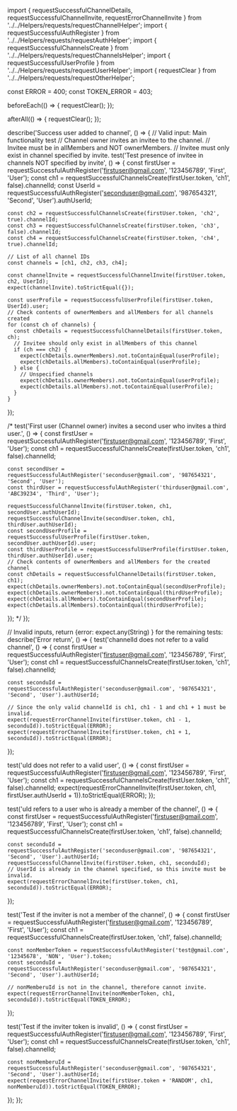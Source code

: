 import {
  requestSuccessfulChannelDetails, requestSuccessfulChannelInvite,
  requestErrorChannelInvite
} from '../../Helpers/requests/requestChannelHelper';
import { requestSuccessfulAuthRegister } from '../../Helpers/requests/requestAuthHelper';
import { requestSuccessfulChannelsCreate } from '../../Helpers/requests/requestChannelsHelper';
import { requestSuccessfulUserProfile } from '../../Helpers/requests/requestUserHelper';
import { requestClear } from '../../Helpers/requests/requestOtherHelper';

const ERROR = 400;
const TOKEN_ERROR = 403;

beforeEach(() => {
  requestClear();
});

afterAll(() => {
  requestClear();
});

describe('Success user added to channel', () => {
  // Valid input: Main functionality test
  // Channel owner invites an invitee to the channel.
  // Invitee must be in allMembers and NOT ownerMembers.
  // Invitee must only exist in channel specified by invite.
  test('Test presence of invitee in channels NOT specified by invite', () => {
    const firstUser = requestSuccessfulAuthRegister('firstuser@gmail.com', '123456789', 'First', 'User');
    const ch1 = requestSuccessfulChannelsCreate(firstUser.token, 'ch1', false).channelId;
    const UserId = requestSuccessfulAuthRegister('seconduser@gmail.com', '987654321', 'Second', 'User').authUserId;

    const ch2 = requestSuccessfulChannelsCreate(firstUser.token, 'ch2', true).channelId;
    const ch3 = requestSuccessfulChannelsCreate(firstUser.token, 'ch3', false).channelId;
    const ch4 = requestSuccessfulChannelsCreate(firstUser.token, 'ch4', true).channelId;

    // List of all channel IDs
    const channels = [ch1, ch2, ch3, ch4];

    const channelInvite = requestSuccessfulChannelInvite(firstUser.token, ch2, UserId);
    expect(channelInvite).toStrictEqual({});

    const userProfile = requestSuccessfulUserProfile(firstUser.token, UserId).user;
    // Check contents of ownerMembers and allMembers for all channels created
    for (const ch of channels) {
      const chDetails = requestSuccessfulChannelDetails(firstUser.token, ch);
      // Invitee should only exist in allMembers of this channel
      if (ch === ch2) {
        expect(chDetails.ownerMembers).not.toContainEqual(userProfile);
        expect(chDetails.allMembers).toContainEqual(userProfile);
      } else {
        // Unspecified channels
        expect(chDetails.ownerMembers).not.toContainEqual(userProfile);
        expect(chDetails.allMembers).not.toContainEqual(userProfile);
      }
    }
  });

  /*
  test('First user (Channel owner) invites a second user who invites a third user.', () => {
    const firstUser = requestSuccessfulAuthRegister('firstuser@gmail.com', '123456789', 'First', 'User');
    const ch1 = requestSuccessfulChannelsCreate(firstUser.token, 'ch1', false).channelId;

    const secondUser = requestSuccessfulAuthRegister('seconduser@gmail.com', '987654321', 'Second', 'User');
    const thirdUser = requestSuccessfulAuthRegister('thirduser@gmail.com', 'ABC39234', 'Third', 'User');

    requestSuccessfulChannelInvite(firstUser.token, ch1, secondUser.authUserId);
    requestSuccessfulChannelInvite(secondUser.token, ch1, thirdUser.authUserId);
    const secondUserProfile = requestSuccessfulUserProfile(firstUser.token, secondUser.authUserId).user;
    const thirdUserProfile = requestSuccessfulUserProfile(firstUser.token, thirdUser.authUserId).user;
    // Check contents of ownerMembers and allMembers for the created channel
    const chDetails = requestSuccessfulChannelDetails(firstUser.token, ch1);
    expect(chDetails.ownerMembers).not.toContainEqual(secondUserProfile);
    expect(chDetails.ownerMembers).not.toContainEqual(thirdUserProfile);
    expect(chDetails.allMembers).toContainEqual(secondUserProfile);
    expect(chDetails.allMembers).toContainEqual(thirdUserProfile);
  });
  */
});

// Invalid inputs, return {error: expect.any(String) } for the remaining tests:
describe('Error return', () => {
  test('channelId does not refer to a valid channel', () => {
    const firstUser = requestSuccessfulAuthRegister('firstuser@gmail.com', '123456789', 'First', 'User');
    const ch1 = requestSuccessfulChannelsCreate(firstUser.token, 'ch1', false).channelId;

    const seconduId = requestSuccessfulAuthRegister('seconduser@gmail.com', '987654321', 'Second', 'User').authUserId;

    // Since the only valid channelId is ch1, ch1 - 1 and ch1 + 1 must be invalid.
    expect(requestErrorChannelInvite(firstUser.token, ch1 - 1, seconduId)).toStrictEqual(ERROR);
    expect(requestErrorChannelInvite(firstUser.token, ch1 + 1, seconduId)).toStrictEqual(ERROR);
  });

  test('uId does not refer to a valid user', () => {
    const firstUser = requestSuccessfulAuthRegister('firstuser@gmail.com', '123456789', 'First', 'User');
    const ch1 = requestSuccessfulChannelsCreate(firstUser.token, 'ch1', false).channelId;
    expect(requestErrorChannelInvite(firstUser.token, ch1, firstUser.authUserId + 1)).toStrictEqual(ERROR);
  });

  test('uId refers to a user who is already a member of the channel', () => {
    const firstUser = requestSuccessfulAuthRegister('firstuser@gmail.com', '123456789', 'First', 'User');
    const ch1 = requestSuccessfulChannelsCreate(firstUser.token, 'ch1', false).channelId;

    const seconduId = requestSuccessfulAuthRegister('seconduser@gmail.com', '987654321', 'Second', 'User').authUserId;
    requestSuccessfulChannelInvite(firstUser.token, ch1, seconduId);
    // UserId is already in the channel specified, so this invite must be invalid.
    expect(requestErrorChannelInvite(firstUser.token, ch1, seconduId)).toStrictEqual(ERROR);
  });

  test('Test if the inviter is not a member of the channel', () => {
    const firstUser = requestSuccessfulAuthRegister('firstuser@gmail.com', '123456789', 'First', 'User');
    const ch1 = requestSuccessfulChannelsCreate(firstUser.token, 'ch1', false).channelId;

    const nonMemberToken = requestSuccessfulAuthRegister('test@gmail.com', '12345678', 'NON', 'User').token;
    const seconduId = requestSuccessfulAuthRegister('seconduser@gmail.com', '987654321', 'Second', 'User').authUserId;

    // nonMemberuId is not in the channel, therefore cannot invite.
    expect(requestErrorChannelInvite(nonMemberToken, ch1, seconduId)).toStrictEqual(TOKEN_ERROR);
  });

  test('Test if the inviter token is invalid', () => {
    const firstUser = requestSuccessfulAuthRegister('firstuser@gmail.com', '123456789', 'First', 'User');
    const ch1 = requestSuccessfulChannelsCreate(firstUser.token, 'ch1', false).channelId;

    const nonMemberuId = requestSuccessfulAuthRegister('seconduser@gmail.com', '987654321', 'Second', 'User').authUserId;
    expect(requestErrorChannelInvite(firstUser.token + 'RANDOM', ch1, nonMemberuId)).toStrictEqual(TOKEN_ERROR);
  });
});
